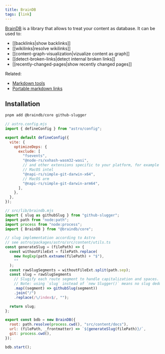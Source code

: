 ```yaml
---
title: BrainDB
tags: [link]
---
```


[BrainDB](https://github.com/stereobooster/braindb) is a library that allows to treat your content as database. It can be used to:

- [[backlinks|show backlinks]]
- [[wikilinks|resolve wikilinks]]
- [[content-graph-visualization|vizualize content as graph]]
- [[detect-broken-links|detect internal broken links]]
- [[recently-changed-pages|show recently changed pages]]

Related:

- [Markdown tools](https://stereobooster.com/posts/markdown-tools/)
- [Portable markdown links](https://stereobooster.com/posts/portable-markdown-links/)

## Installation

```bash title="Instal dependencies…"
pnpm add @braindb/core github-slugger
```

```js
// astro.config.mjs
import { defineConfig } from "astro/config";

export default defineConfig({
  vite: {
    optimizeDeps: {
      exclude: [
        "fsevents",
        "@node-rs/xxhash-wasm32-wasi",
        // and other extensions specific to your platform, for example
        // MacOS intel
        "@napi-rs/simple-git-darwin-x64",
        // MacOS arm
        "@napi-rs/simple-git-darwin-arm64",
      ],
    },
  },
});
```

```js
// src/lib/braindb.mjs
import { slug as githubSlug } from "github-slugger";
import path from "node:path";
import process from "node:process";
import { BrainDB } from "@braindb/core";

// slug implementation according to Astro
// see astro/packages/astro/src/content/utils.ts
const generateSlug = (filePath) => {
  const withoutFileExt = filePath.replace(
    new RegExp(path.extname(filePath) + "$"),
    ""
  );
  const rawSlugSegments = withoutFileExt.split(path.sep);
  const slug = rawSlugSegments
    // Slugify each route segment to handle capitalization and spaces.
    // Note: using `slug` instead of `new Slugger()` means no slug deduping.
    .map((segment) => githubSlug(segment))
    .join("/")
    .replace(/\/index$/, "");

  return slug;
};

export const bdb = new BrainDB({
  root: path.resolve(process.cwd(), "src/content/docs"),
  url: (filePath, _frontmatter) => `${generateSlug(filePath)}/`,
  git: process.cwd(),
});

bdb.start();
```

